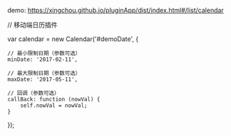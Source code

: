 demo:
https://xingchou.github.io/pluginApp/dist/index.html#/list/calendar


// 移动端日历插件

var calendar = new Calendar('#demoDate', {

	// 最小限制日期（参数可选）
	minDate: '2017-02-11',
	
	// 最大限制日期（参数可选）
	maxDate: '2017-05-11',
	
	// 回调（参数可选）
	callBack: function (nowVal) {
		self.nowVal = nowVal;
	}
});




    
    

    
    

    
    
        
   

